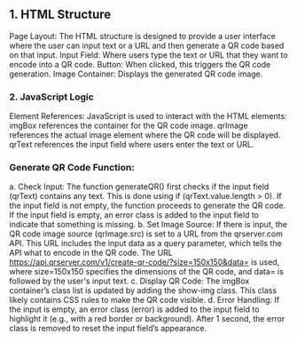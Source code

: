 ## 1. HTML Structure
Page Layout: The HTML structure is designed to provide a user interface where the user can input text or a URL and then generate a QR code based on that input.
Input Field: Where users type the text or URL that they want to encode into a QR code.
Button: When clicked, this triggers the QR code generation.
Image Container: Displays the generated QR code image.
### 2. JavaScript Logic
Element References: JavaScript is used to interact with the HTML elements:
imgBox references the container for the QR code image.
qrImage references the actual image element where the QR code will be displayed.
qrText references the input field where users enter the text or URL.
### Generate QR Code Function:
a. Check Input:
The function generateQR() first checks if the input field (qrText) contains any text. This is done using if (qrText.value.length > 0).
If the input field is not empty, the function proceeds to generate the QR code.
If the input field is empty, an error class is added to the input field to indicate that something is missing.
b. Set Image Source:
If there is input, the QR code image source (qrImage.src) is set to a URL from the qrserver.com API. This URL includes the input data as a query parameter, which tells the API what to encode in the QR code.
The URL https://api.qrserver.com/v1/create-qr-code/?size=150x150&data= is used, where size=150x150 specifies the dimensions of the QR code, and data= is followed by the user's input text.
c. Display QR Code:
The imgBox container’s class list is updated by adding the show-img class. This class likely contains CSS rules to make the QR code visible.
d. Error Handling:
If the input is empty, an error class (error) is added to the input field to highlight it (e.g., with a red border or background).
After 1 second, the error class is removed to reset the input field’s appearance.
